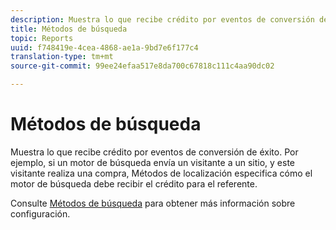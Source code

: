 ```yaml
---
description: Muestra lo que recibe crédito por eventos de conversión de éxito. Por ejemplo, si un motor de búsqueda envía un visitante a un sitio, y este visitante realiza una compra, Métodos de localización especifica cómo el motor de búsqueda debe recibir el crédito para el referente.
title: Métodos de búsqueda
topic: Reports
uuid: f748419e-4cea-4868-ae1a-9bd7e6f177c4
translation-type: tm+mt
source-git-commit: 99ee24efaa517e8da700c67818c111c4aa90dc02

---
```



# Métodos de búsqueda

Muestra lo que recibe crédito por eventos de conversión de éxito. Por ejemplo, si un motor de búsqueda envía un visitante a un sitio, y este visitante realiza una compra, Métodos de localización especifica cómo el motor de búsqueda debe recibir el crédito para el referente.

Consulte [Métodos de búsqueda](/help/admin/admin/finding-methods.md) para obtener más información sobre configuración.
